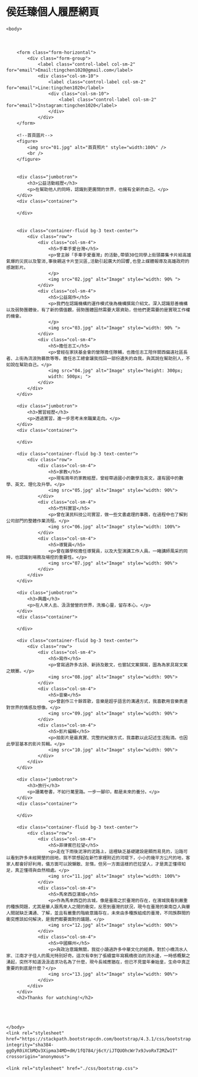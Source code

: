 # 侯廷臻個人履歷網頁

<html lang="zh-TW">

<head>
    <meta charset="UTF-8">
    <meta name="viewport" content="width=device-width, initial-scale=1.0">
    <meta http-equiv="X-UA-Compatible" content="ie=edge">
    <title>README
    </title>
    <link rel="stylesheet" href="README.css">

    <body>
     

       
        <form class="form-horizontal">
            <div class="form-group">
                <label class="control-label col-sm-2" for="email">Email:tingchen1020@gmail.com</label>
                <div class="col-sm-10">
                    <label class="control-label col-sm-2" for="email">Line:tingchen1020</label>
                    <div class="col-sm-10">
                        <label class="control-label col-sm-2" for="email">Instagram:tingchen1020</label>
                    </div>
                </div>
        </form>

        <!--首頁圖片-->
        <figure>
            <img src="01.jpg" alt="首頁照片" style="width:100%" />
            <br />
        </figure>


        <div class="jumbotron">
            <h3>公益活動經歷</h3>
            <p>在幫助他人的同時，認識到更廣闊的世界，也擁有全新的自己。</p>
        </div>
        <div class="container">

        </div>


        <div class="container-fluid bg-3 text-center">
            <div class="row">
                <div class="col-sm-4">
                    <h5>手牽手愛台灣</h5>
                    <p>曾主辦「手牽手愛臺灣」的活動,帶領30位同學上街頭募集卡片給高雄氣爆的災民以及警消,事後親送卡片至災區,活動引起廣大的回響,也登上媒體報導及高雄政府的感謝影片。
                    </p>
                    <img src="02.jpg" alt="Image" style="width: 90% ">
                </div>
                <div class="col-sm-4">
                    <h5>公益寫作</h5>
                    <p>我們在認識機構的運作模式後為機構撰寫介紹文。深入認識慈善機構以及弱勢團體後，有了新的價值觀，弱勢團體固然需要大眾資助，但他們更需要的是實現工作權的機會。
                    </p>
                    <img src="03.jpg" alt="Image" style="width: 90% ">
                </div>
                <div class="col-sm-4">
                    <h5>擔任志工</h5>
                    <p>曾經在家扶基金會的營隊擔任隊輔，也擔任志工陪伴關西偏遠社區長者、上街為流浪狗募款等等。擔任志工總會讓我找回一部份遺失的自我，與其說在幫助別人，不如說在幫助自己。</p>
                    <img src="04.jpg" alt="Image" style="height: 300px;
                    width: 500px; ">
                </div>
            </div>
        </div>

        <div class="jumbotron">
            <h3>實習經歷</h3>
            <p>透過實習，進一步思考未來職業走向。</p>
        </div>
        <div class="container">

        </div>

        <div class="container-fluid bg-3 text-center">
            <div class="row">
                <div class="col-sm-4">
                    <h5>家教</h5>
                    <p>現有兩年的家教經歷，曾經帶過國小的數學及英文，還有國中的數學、英文、理化及升學。</p>
                    <img src="05.jpg" alt="Image" style="width: 90%">
                </div>
                <div class="col-sm-4">
                    <h5>竹科實習</h5>
                    <p>曾在漢民科技公司實習，做一些文書處理的事務，在過程中也了解到公司部門的整體作業流程。</p>
                    <img src="06.jpg" alt="Image" style="width: 100%">
                </div>
                <div class="col-sm-4">
                    <h5>導覽員</h5>
                    <p>曾在雜學校擔任導覽員，以及大型演講工作人員。一睹講師風采的同時，也認識到場務及場控的重要性。</p>
                    <img src="07.jpg" alt="Image" style="width: 90%">
                </div>
            </div>
        </div>

        <div class="jumbotron">
            <h3>興趣</h3>
            <p>在人來人去、汲汲營營的世界，洗滌心靈，留存本心。</p>
        </div>
        <div class="container">

        </div>

        <div class="container-fluid bg-3 text-center">
            <div class="row">
                <div class="col-sm-4">
                    <h5>寫作</h5>
                    <p>曾寫過許多古詩、新詩及散文，也嘗試文案撰寫，圖為為家具寫文案之競賽。</p>
                    <img src="08.jpg" alt="Image" style="width: 90%">
                </div>
                <div class="col-sm-4">
                    <h5>音樂</h5>
                    <p>曾創作三十餘首歌，音樂是超乎語言的溝通方式，我喜歡用音樂表達對世界的情感及想像。</p>
                    <img src="09.jpg" alt="Image" style="width: 90%">
                </div>
                <div class="col-sm-4">
                    <h5>影片編輯</h5>
                    <p>拍影片是最真實、完整的紀錄方式，我喜歡以此記述生活點滴。也因此學習基本的影片剪輯。</p>
                    <img src="10.jpg" alt="Image" style="width: 90%">
                </div>
            </div>
        </div>

        <div class="jumbotron">
            <h3>旅行</h3>
            <p>讀萬卷書，不如行萬里路。一步一腳印，都是未來的養分。</p>
        </div>
        <div class="container">

        </div>

        <div class="container-fluid bg-3 text-center">
            <div class="row">
                <div class="col-sm-4">
                    <h5>菲律賓巴拉望</h5>
                    <p>走在下雨後泥濘的泥路上，這裡缺乏基礎建設是顯而易見的，沿路可以看到許多未經開墾的田地，我不禁想起在新竹家裡附近的河堤下，小小的幾平方公尺的地，客家人都會好好利用，儀方面可以說懶散、怠惰，但另一方面這樣的巴拉望人，才是真正懂得知足，真正懂得與自然相處。</p>
                    <img src="11.jpg" alt="Image" style="width: 100%">
                </div>
                <div class="col-sm-4">
                    <h5>馬來西亞濱城</h5>
                    <p>作為馬來西亞的古城，像是臺南之於臺灣的存在，在濱城我看到嚴重的種族問題，尤其是華人跟馬來人之間的衝突，反思到臺灣的狀況，現今在臺灣的東南亞人與華人間就缺乏溝通、了解，並且有嚴重的階級意識存在，未來由多種族組成的臺灣，不同族群間的衝突應該如何解決，是我們都要面對的議題。</p>
                    <img src="12.jpg" alt="Image" style="width: 90%">
                </div>
                <div class="col-sm-4">
                    <h5>中國蘇州</h5>
                    <p>與政治意識無關，我從小讀過許多中華文化的經典，對於小橋流水人家、江南才子佳人的風光特別好奇。這次有幸到了張續當年寫楓橋夜泊的流水邊，一時感概繫之湧起，突然不知道汲汲追求功名為了什麼，現今長城應猶在，但已不見當年秦始皇，生命中真正重要的到底是什麼？</p>
                    <img src="13.jpg" alt="Image" style="width: 90%">
                </div>
            </div>
        </div>
        <h2>Thanks for watching!</h2>




    </body>
    <link rel="stylesheet" href="https://stackpath.bootstrapcdn.com/bootstrap/4.3.1/css/bootstrap.min.css" integrity="sha384-ggOyR0iXCbMQv3Xipma34MD+dH/1fQ784/j6cY/iJTQUOhcWr7x9JvoRxT2MZw1T" crossorigin="anonymous">

    <link rel="stylesheet" href="./css/bootstrap.css">

</html>
